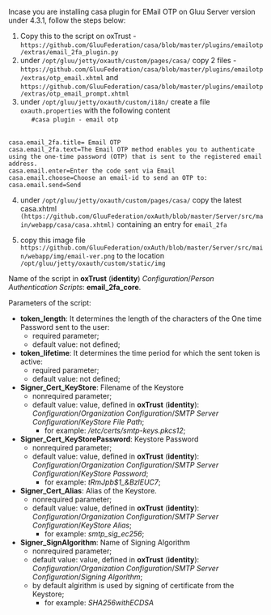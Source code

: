 Incase you are installing casa plugin for EMail OTP on Gluu Server version under 4.3.1, follow the steps below:

1. Copy this to the script on oxTrust - `https://github.com/GluuFederation/casa/blob/master/plugins/emailotp/extras/email_2fa_plugin.py`
2. under `/opt/gluu/jetty/oxauth/custom/pages/casa/` copy 2 files - `https://github.com/GluuFederation/casa/blob/master/plugins/emailotp/extras/otp_email.xhtml` and `https://github.com/GluuFederation/casa/blob/master/plugins/emailotp/extras/otp_email_prompt.xhtml`
3. under `/opt/gluu/jetty/oxauth/custom/i18n/` create a file `oxauth.properties` with the following content
<br />`   #casa plugin - email otp`

<br /> `casa.email_2fa.title= Email OTP`
<br /> `casa.email_2fa.text=The Email OTP method enables you to authenticate using the one-time password (OTP) that is sent to the registered email address.`
<br /> `casa.email.enter=Enter the code sent via Email`
<br /> `casa.email.choose=Choose an email-id to send an OTP to:`
<br />`casa.email.send=Send `

4. under  `/opt/gluu/jetty/oxauth/custom/pages/casa/` copy the latest casa.xhtml `(https://github.com/GluuFederation/oxAuth/blob/master/Server/src/main/webapp/casa/casa.xhtml)` containing an entry for  `email_2fa `

5. copy this image file `https://github.com/GluuFederation/oxAuth/blob/master/Server/src/main/webapp/img/email-ver.png` to the location  `/opt/gluu/jetty/oxauth/custom/static/img`

Name of the script in **oxTrust** (**identity**) *Configuration*/*Person Authentication Scripts*: **email_2fa_core**.

Parameters of the script:

- **token_length**:     It determines the length of the characters of the One time Password sent to the user:
    + required parameter;
    + default value: not defined;
- **token_lifetime**:   It determines the time period for which the sent token is active:
    + required parameter;
    + default value: not defined;
- **Signer_Cert_KeyStore**: Filename of the Keystore
    + nonrequired parameter;
    + default value: value, defined in **oxTrust** (**identity**): *Configuration*/*Organization Configuration*/*SMTP Server Configuration*/*KeyStore File Path*;
        * for example: */etc/certs/smtp-keys.pkcs12*;
- **Signer_Cert_KeyStorePassword**: Keystore Password
    + nonrequired parameter;
    + default value: value, defined in **oxTrust** (**identity**): *Configuration*/*Organization Configuration*/*SMTP Server Configuration*/*KeyStore Password*;
        * for example: *tRmJpb$1_&BzlEUC7*;
- **Signer_Cert_Alias**: Alias of the Keystore.
    + nonrequired parameter;
    + default value: value, defined in **oxTrust** (**identity**): *Configuration*/*Organization Configuration*/*SMTP Server Configuration*/*KeyStore Alias*;
        * for example: *smtp_sig_ec256*;
- **Signer_SignAlgorithm**: Name of Signing Algorithm
    + nonrequired parameter;
    + default value: value, defined in **oxTrust** (**identity**): *Configuration*/*Organization Configuration*/*SMTP Server Configuration*/*Signing Algorithm*;
    + by default algirithm is used by signing of certificate from the Keystore;
        * for example: *SHA256withECDSA*
